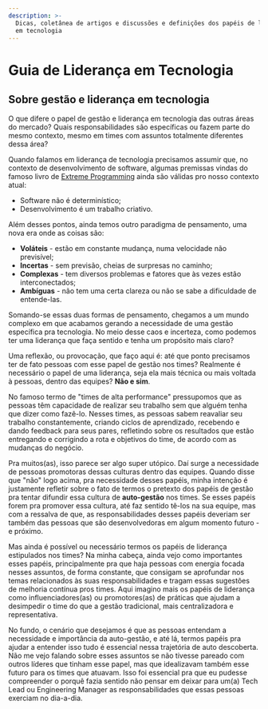 ```yaml
---
description: >-
  Dicas, coletânea de artigos e discussões e definições dos papéis de liderança
  em tecnologia
---
```


# Guia de Liderança em Tecnologia

## Sobre gestão e liderança em tecnologia

O que difere o papel de gestão e liderança em tecnologia das outras áreas do mercado? Quais responsabilidades são específicas ou fazem parte do mesmo contexto, mesmo em times com assuntos totalmente diferentes dessa área? 

Quando falamos em liderança de tecnologia precisamos assumir que, no contexto de desenvolvimento de software, algumas premissas vindas do famoso livro de [Extreme Programming](http://www.extremeprogramming.org/) ainda são válidas pro nosso contexto atual:

* Software não é determinístico;
* Desenvolvimento é um trabalho criativo.

Além desses pontos, ainda temos outro paradigma de pensamento, uma nova era onde as coisas são:

* **Voláteis** - estão em constante mudança, numa velocidade não previsível;
* **Incertas** - sem previsão, cheias de surpresas no caminho;
* **Complexas** - tem diversos problemas e fatores que às vezes estão interconectados;
* **Ambíguas** - não tem uma certa clareza ou não se sabe a dificuldade de entende-las.

Somando-se essas duas formas de pensamento, chegamos a um mundo complexo em que acabamos gerando a necessidade de uma gestão específica pra tecnologia. No meio desse caos e incerteza, como podemos ter uma liderança que faça sentido e tenha um propósito mais claro?

Uma reflexão, ou provocação, que faço aqui é: até que ponto precisamos ter de fato pessoas com esse papel de gestão nos times? Realmente é necessário o papel de uma liderança, seja ela mais técnica ou mais voltada à pessoas, dentro das equipes? **Não e sim**. 

No famoso termo de "times de alta performance" pressupomos que as pessoas têm capacidade de realizar seu trabalho sem que alguém tenha que dizer como fazê-lo. Nesses times, as pessoas sabem reavaliar seu trabalho constantemente, criando ciclos de aprendizado, recebendo e dando feedback para seus pares, refletindo sobre os resultados que estão entregando e corrigindo a rota e objetivos do time, de acordo com as mudanças do negócio.

Pra muitos\(as\), isso parece ser algo super utópico. Daí surge a necessidade de pessoas promotoras dessas culturas dentro das equipes. Quando disse que "não" logo acima, pra necessidade desses papéis, minha intenção é justamente refletir sobre o fato de termos o pretexto dos papéis de gestão pra tentar difundir essa cultura de **auto-gestão** nos times. Se esses papéis forem pra promover essa cultura, até faz sentido tê-los na sua equipe, mas com a ressalva de que, as responsabilidades desses papéis deveriam ser também das pessoas que são desenvolvedoras em algum momento futuro - e próximo. 

Mas ainda é possível ou necessário  termos os papéis de liderança estipulados nos times? Na minha cabeça, ainda vejo como importantes esses papéis, principalmente pra que haja pessoas com energia focada nesses assuntos, de forma constante, que consigam se aprofundar nos temas relacionados às suas responsabilidades e tragam essas sugestões de melhoria contínua pros times. Aqui imagino mais os papéis de liderança como influenciadores\(as\) ou promotores\(as\) de práticas que ajudam a desimpedir o time do que a gestão tradicional, mais centralizadora e representativa.

No fundo, o cenário que desejamos é que as pessoas entendam a necessidade e importância da auto-gestão, e até lá, termos papéis pra ajudar a entender isso tudo é essencial nessa trajetória de auto descoberta. Não me vejo falando sobre esses assuntos se não tivesse pareado com outros líderes que tinham esse papel, mas que idealizavam também esse futuro para os times que atuavam. Isso foi essencial pra que eu pudesse compreender o porquê fazia sentido não pensar em deixar para um\(a\) Tech Lead ou Engineering Manager as responsabilidades que essas pessoas exerciam no dia-a-dia.

